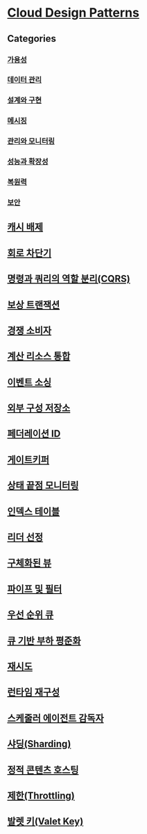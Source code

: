 # [Cloud Design Patterns](./index.md)

## Categories
### [가용성](./category/availability.md)
### [데이터 관리](./category/data-management.md)
### [설계와 구현](./category/design-implementation.md)
### [메시징](./category/messaging.md)
### [관리와 모니터링](./category/management-monitoring.md)
### [성능과 확장성](./category/performance-scalability.md)
### [복원력](./category/resiliency.md)
### [보안](./category/security.md)

## [캐시 배제](./cache-aside.md)
## [회로 차단기](./circuit-breaker.md)
## [명령과 쿼리의 역할 분리(CQRS)](./cqrs.md)
## [보상 트랜잭션](./compensating-transaction.md)
## [경쟁 소비자](./competing-consumers.md)
## [계산 리소스 통합](./compute-resource-consolidation.md)
## [이벤트 소싱](./event-sourcing.md)
## [외부 구성 저장소](./external-configuration-store.md)
## [페더레이션 ID](./federated-identity.md)
## [게이트키퍼](./gatekeeper.md)
## [상태 끝점 모니터링](./health-endpoint-monitoring.md)
## [인덱스 테이블](./index-table.md)
## [리더 선정](./leader-election.md)
## [구체화된 뷰](./materialized-view.md)
## [파이프 및 필터](./pipes-and-filters.md)
## [우선 순위 큐](./priority-queue.md)
## [큐 기반 부하 평준화](./queue-based-load-leveling.md)
## [재시도](./retry.md)
## [런타임 재구성](./runtime-reconfiguration.md)
## [스케줄러 에이전트 감독자](./scheduler-agent-supervisor.md)
## [샤딩(Sharding)](./sharding.md)
## [정적 콘텐츠 호스팅](./static-content-hosting.md)
## [제한(Throttling)](./throttling.md)
## [발렛 키(Valet Key)](./valet-key.md)
